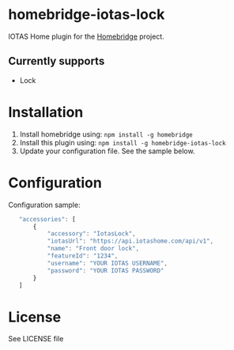 # homebridge-iotas-lock
IOTAS Home plugin for the [Homebridge](https://github.com/nfarina/homebridge) project.

## Currently supports
- Lock

# Installation
1. Install homebridge using: `npm install -g homebridge`
2. Install this plugin using: `npm install -g homebridge-iotas-lock`
3. Update your configuration file. See the sample below.

# Configuration
Configuration sample:

 ```javascript
    "accessories": [
        {
            "accessory": "IotasLock",
            "iotasUrl": "https://api.iotashome.com/api/v1",
            "name": "Front door lock",
            "featureId": "1234",
            "username": "YOUR IOTAS USERNAME",
            "password": "YOUR IOTAS PASSWORD"
        }
    ]
```

# License
See LICENSE file
